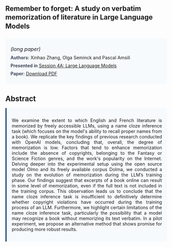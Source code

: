 
<style>    
    h2 {
        margin-top: 0;
        margin-bottom: 1.5rem;
        line-height: 1.3;
    }
    
    h3 {
        margin-top: 2rem;
        margin-bottom: 1rem;
        font-size: 1.4rem;
        font-weight:bold;
    }
    
    .metadata {
        background-color: #f7fafc;
        padding: 1rem;
        border-radius: 6px;
        margin-bottom: 2rem;
    }
    
    .metadata p {
        margin: 0.5rem 0;
    }
    
    .abstract {
        text-align: justify;
        padding: 1rem;
        background-color: #f7fafc;
        border-left: 4px solid #2c5282;
        border-radius: 0 6px 6px 0;
    }
    
    strong {
        color: #2d3748;
        font-weight: 600;
    }
</style>
<main role="main">
<h2>Remember to forget: A study on verbatim memorization of literature in Large Language Models</h2>

<section class="metadata">
<p style='font-size:1rem'><i>(long paper)</i></p>
<p><strong>Authors:</strong> Xinhao Zhang, Olga Seminck and Pascal Amsili</p>
<p><strong>Presented in</strong> <a href="/programme/#session4A">Session 4A: Large Language Models</a></p>
<p><strong>Paper:</strong> <a href="https://ceur-ws.org/Vol-3558/paper96.pdf">Download PDF</a></p>
</section>

<section>
<h3>Abstract</h3>
<div class="abstract">
<p>We examine the extent to which English and French literature is memorized by freely accessible LLMs, using a name cloze inference task (which focuses on the model's ability to recall proper names from a book). We replicate the key findings of previous research conducted with OpenAI models, concluding that, overall, the degree of memorization is low. Factors that tend to enhance memorization include the absence of copyrights, belonging to the Fantasy or Science Fiction genres, and the work's popularity on the Internet. Delving deeper into the experimental setup using the open source model Olmo and its freely available corpus Dolma, we conducted a study on the evolution of memorization during the LLM’s training phase. Our findings suggest that excerpts of a book online can result in some level of memorization, even if the full text is not included in the training corpus. This observation leads us to conclude that the name cloze inference task is insufficient to definitively determine whether copyright violations have occurred during the training process of an LLM. Furthermore, we highlight certain limitations of the name cloze inference task, particularly the possibility that a model may recognize a book without memorizing its text verbatim. In a pilot experiment, we propose an alternative method that shows promise for producing more robust results.</p>
</div>
</section>
</main>